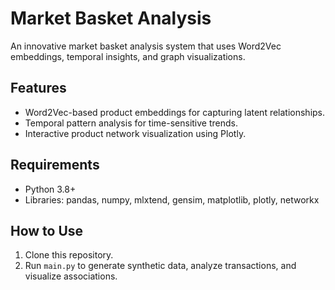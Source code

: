 # Market Basket Analysis
An innovative market basket analysis system that uses Word2Vec embeddings, temporal insights, and graph visualizations.

## Features
- Word2Vec-based product embeddings for capturing latent relationships.
- Temporal pattern analysis for time-sensitive trends.
- Interactive product network visualization using Plotly.

## Requirements
- Python 3.8+
- Libraries: pandas, numpy, mlxtend, gensim, matplotlib, plotly, networkx

## How to Use
1. Clone this repository.
2. Run `main.py` to generate synthetic data, analyze transactions, and visualize associations.
